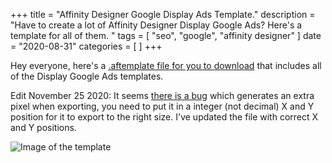 +++
title = "Affinity Designer Google Display Ads Template."
description = "Have to create a lot of Affinity Designer Display Google Ads? Here's a template for all of them. "
tags = [
    "seo",
    "google",
    "affinity designer"
]
date = "2020-08-31"
categories = [
]
+++

Hey everyone, here's a [.aftemplate file for you to download](https://github.com/danielsada/danielsada.tech/blob/master/static/GoogleAds.aftemplate?raw=true) that includes all of the Display Google Ads templates.

Edit November 25 2020: It seems [there is a bug](https://forum.affinity.serif.com/index.php?/topic/68338-1-extra-pixel-when-exporting/) which generates an extra pixel when exporting, you need to put it in a integer (not decimal) X and Y position for it to export to the right size. I've updated the file with correct X and Y positions.

![Image of the template](/images/blog/afdesigner.png)

